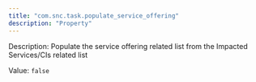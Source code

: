 ```yaml
---
title: "com.snc.task.populate_service_offering"
description: "Property"
---
```


Description: Populate the service offering related list from the Impacted Services/CIs related list

Value: `false`